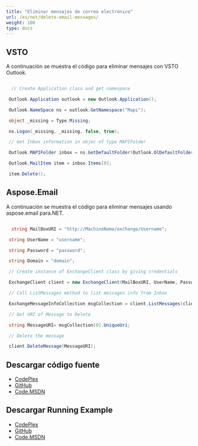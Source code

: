 ```yaml
---
title: "Eliminar mensajes de correo electrónico"
url: /es/net/delete-email-messages/
weight: 100
type: docs
---
```



## **VSTO**
A continuación se muestra el código para eliminar mensajes con VSTO Outlook.

``` cs

  // Create Application class and get namespace

 Outlook.Application outlook = new Outlook.Application();

 Outlook.NameSpace ns = outlook.GetNamespace("Mapi");

 object _missing = Type.Missing;

 ns.Logon(_missing, _missing, false, true);

 // Get Inbox information in objec of type MAPIFolder

 Outlook.MAPIFolder inbox = ns.GetDefaultFolder(Outlook.OlDefaultFolders.olFolderInbox);

 Outlook.MailItem item = inbox.Items[0];

 item.Delete();     

```
## **Aspose.Email**
A continuación se muestra el código para eliminar mensajes usando aspose.email para.NET.

``` cs

  string MailBoxURI = "http://MachineName/exchange/Username";

 string UserName = "username";

 string Password = "password";

 string Domain = "domain";

 // Create instance of ExchangeClient class by giving credentials

 ExchangeClient client = new ExchangeClient(MailBoxURI, UserName, Password, Domain);

 // Call ListMessages method to list messages info from Inbox

 ExchangeMessageInfoCollection msgCollection = client.ListMessages(client.MailboxInfo.InboxUri);

 // Get URI of Message to Delete

 string MessageURI= msgCollection[0].UniqueUri;

 // Delete the message

 client.DeleteMessage(MessageURI);

```
## **Descargar código fuente**
- [CodePlex](https://asposeemailvsto.codeplex.com/SourceControl/latest#Code)
- [GitHub](https://github.com/aspose-email/Aspose.Email-for-.NET/tree/master/Plugins/Aspose.Email%20Vs%20VSTO%20Outlook/Code%20Comparison%20of%20Common%20Features/Delete%20Messages)
- [Code.MSDN](https://code.msdn.microsoft.com/Code-Comparison-of-common-4e0f39b8/view/SourceCode#content)
## **Descargar Running Example**
- [CodePlex](https://asposeemailvsto.codeplex.com/releases/view/620910)
- [GitHub](https://github.com/aspose-email/Aspose.Email-for-.NET/releases/tag/AsposeEmailVsVSTOv1.2)
- [Code.MSDN](https://code.msdn.microsoft.com/Code-Comparison-of-common-4e0f39b8)
